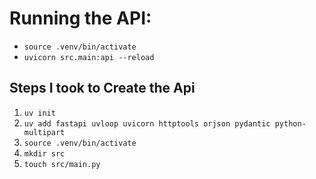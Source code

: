# Running the API:

- `source .venv/bin/activate`
- `uvicorn src.main:api --reload`

## Steps I took to Create the Api

1. `uv init`
2. `uv add fastapi uvloop uvicorn httptools orjson pydantic python-multipart`
3. `source .venv/bin/activate`
4. `mkdir src`
5. `touch src/main.py`
